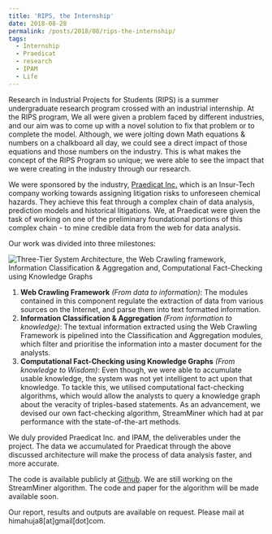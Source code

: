 ```yaml
---
title: 'RIPS, the Internship'
date: 2018-08-28
permalink: /posts/2018/08/rips-the-internship/
tags:
  - Internship
  - Praedicat
  - research
  - IPAM
  - Life
---
```

Research in Industrial Projects for Students (RIPS) is a summer undergraduate research program crossed with an industrial internship.  At the RIPS program, We all were given a problem faced by different industries, and our aim was to come up with a novel solution to fix that problem or to complete the model. Although, we were jolting down Math equations & numbers on a chalkboard all day, we could see a direct impact of those equations and those numbers on the industry. This is what makes the concept of the RIPS Program so unique; we were able to see the impact that we were creating in the industry through our research.

We were sponsored by the industry, [Praedicat Inc.](http://www.praedicat.com) which is an Insur-Tech company working towards assigning litigation risks to unforeseen chemical hazards. They achieve this feat through a complex chain of data analysis, prediction models and historical litigations. We, at Praedicat were given the task of working on one of the preliminary foundational portions of this complex chain - to mine credible data from the web for data analysis.

Our work was divided into three milestones:

![Three-Tier System Architecture, the Web Crawling framework, Information Classification & Aggregation and, Computational Fact-Checking using Knowledge Graphs](https://github.com/himahuja/pcatxcore/blob/master/img/EntireArchitecture.png?raw=true)

1. **Web Crawling Framework** *(From data to information)*: The modules contained in this component regulate the extraction of data from various sources on the Internet, and parse them into text formatted information.
2. **Information Classification & Aggregation** *(From information to knowledge)*: The textual information extracted using the Web Crawling Framework is pipelined into the Classification and Aggregation modules, which filter and prioritise the information into a master document for the analysts.
3. **Computational Fact-Checking using Knowledge Graphs** *(From knowledge to Wisdom)*: Even though, we were able to accumulate usable knowledge, the system was not yet intelligent to act upon that knowledge. To tackle this, we utilised computational fact-checking algorithms, which would allow the analysts to query a knowledge graph about the veracity of triples-based statements. As an advancement, we devised our own fact-checking algorithm, StreamMiner which had at par performance with the state-of-the-art methods.

We duly provided Praedicat Inc. and IPAM, the deliverables under the project. The data we accumulated for Praedicat through the above discussed architecture will make the process of data analysis faster, and more accurate.

The code is available publicly at [Github](www.github.com/himahuja/pcatxcore). We are still working on the StreamMiner algorithm. The code and paper for the algorithm will be made available soon.

Our report, results and outputs are available on request. Please mail at himahuja8[at]gmail[dot]com.
